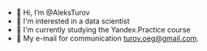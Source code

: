 - 👋 Hi, I’m @AleksTurov
- 👀 I'm interested in a data scientist
- 🌱 I'm currently studying the Yandex.Practice course
- 💞️ My e-mail for communication turov.oeg@gmail.com.

<!---
AleksTurov/AleksTurov is a ✨ special ✨ repository because its `README.md` (this file) appears on your GitHub profile.
You can click the Preview link to take a look at your changes.
--->
